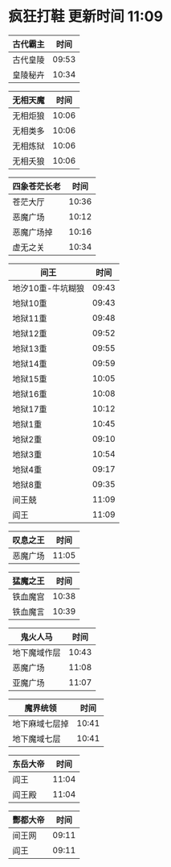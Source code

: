 # 疯狂打鞋 更新时间 11:09

| 古代霸主   | 时间    |
|--------|-------|
| 古代皇陵 | 09:53 |
| 皇陵秘卉 | 10:34 |

| 无相天魔   | 时间    |
|--------|-------|
| 无相炬狼 | 10:06 |
| 无相类多 | 10:06 |
| 无相炼狱 | 10:06 |
| 无相夭狼 | 10:06 |

| 四象苍茫长老   | 时间    |
|--------|-------|
| 苍茫大厅 | 10:36 |
| 恶魔广场 | 10:12 |
| 恶魔广场掉 | 10:16 |
| 虚无之关 | 10:34 |

| 间王   | 时间    |
|--------|-------|
| 地汐10重-牛坑糊狼 | 09:43 |
| 地狱10重 | 09:43 |
| 地狱11重 | 09:48 |
| 地狱12重 | 09:52 |
| 地狱13重 | 09:55 |
| 地狱14重 | 09:59 |
| 地狱15重 | 10:05 |
| 地狱16重 | 10:08 |
| 地狱17重 | 10:12 |
| 地狱1重 | 10:45 |
| 地狱2重 | 09:10 |
| 地狱3重 | 10:54 |
| 地狱4重 | 09:17 |
| 地狱8重 | 09:35 |
| 间王兢 | 11:09 |
| 阎王 | 11:09 |

| 叹息之王   | 时间    |
|--------|-------|
| 恶魔广场 | 11:05 |

| 猛魔之王   | 时间    |
|--------|-------|
| 铁血魔宫 | 10:38 |
| 铁血魔言 | 10:39 |

| 鬼火人马   | 时间    |
|--------|-------|
| 地下魔域作层 | 10:43 |
| 恶魔广场 | 11:08 |
| 亚魔广场 | 11:07 |

| 魔界统领   | 时间    |
|--------|-------|
| 地下麻域七层掉 | 10:41 |
| 地下魔域七层 | 10:41 |

| 东岳大帝   | 时间    |
|--------|-------|
| 阎王 | 11:04 |
| 阎王殿 | 11:04 |

| 酆都大帝   | 时间    |
|--------|-------|
| 间王网 | 09:11 |
| 阎王 | 09:11 |